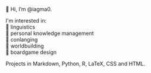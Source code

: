 👋 Hi, I’m @iagma0.

I'm interested in:<br>
📌 linguistics<br>
📌 personal knowledge management<br>
📌 conlanging<br>
📌 worldbuilding<br>
📌 boardgame design

Projects in Markdown, Python, R, LaTeX, CSS and HTML.
